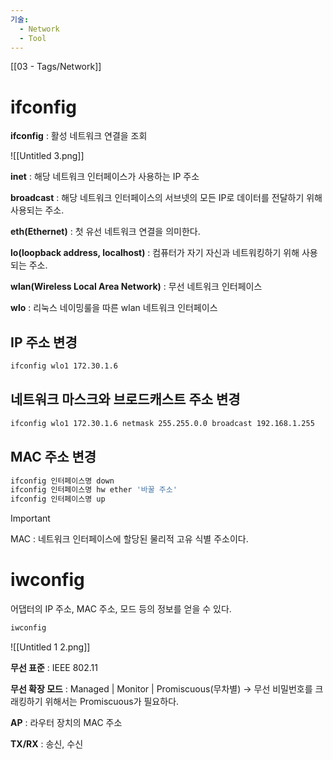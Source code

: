 ```yaml
---
기술:
  - Network
  - Tool
---
```

[[03 - Tags/Network]]
# ifconfig

**ifconfig** : 활성 네트워크 연결을 조회

![[Untitled 3.png]]

**inet** : 해당 네트워크 인터페이스가 사용하는 IP 주소

**broadcast** : 해당 네트워크 인터페이스의 서브넷의 모든 IP로 데이터를 전달하기 위해 사용되는 주소.

**eth(Ethernet)** : 첫 유선 네트워크 연결을 의미한다.

**lo(loopback address, localhost)** : 컴퓨터가 자기 자신과 네트워킹하기 위해 사용되는 주소.

**wlan(Wireless Local Area Network)** : 무선 네트워크 인터페이스

**wlo** : 리눅스 네이밍룰을 따른 wlan 네트워크 인터페이스

  

## IP 주소 변경

```Bash
ifconfig wlo1 172.30.1.6
```

## 네트워크 마스크와 브로드캐스트 주소 변경

```Bash
ifconfig wlo1 172.30.1.6 netmask 255.255.0.0 broadcast 192.168.1.255
```

  

## MAC 주소 변경

```Bash
ifconfig 인터페이스명 down
ifconfig 인터페이스명 hw ether '바꿀 주소'
ifconfig 인터페이스명 up
```

> [!important]  
> MAC : 네트워크 인터페이스에 할당된 물리적 고유 식별 주소이다.  

# iwconfig

어댑터의 IP 주소, MAC 주소, 모드 등의 정보를 얻을 수 있다.

```Bash
iwconfig
```

![[Untitled 1 2.png]]

**무선 표준** : IEEE 802.11

**무선 확장 모드** : Managed | Monitor | Promiscuous(무차별) → 무선 비밀번호를 크래킹하기 위해서는 Promiscuous가 필요하다.

**AP** : 라우터 장치의 MAC 주소

**TX/RX** : 송신, 수신